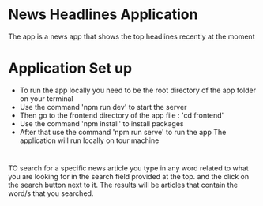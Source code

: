 # News Headlines Application
 The app is a news app that shows the top headlines recently at the moment
 
# Application Set up
* To run the app locally you need to be the root directory of the app folder on your terminal
* Use the command 'npm run dev' to start the server
* Then go to the frontend directory of the app file : 'cd frontend'
* Use the command 'npm install' to install packages
* After that use the command 'npm run serve' to run the app
The application will run locally on tour machine

#
 TO search for a specific news article you type in any word related to what you are looking for in the
 search field provided at the top. and the click on the search button next to it.
 The results will be articles that contain the word/s that you searched.


